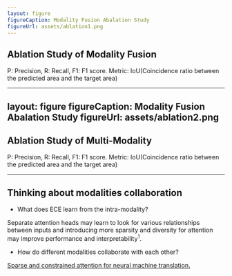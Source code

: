```yaml
---
layout: figure
figureCaption: Modality Fusion Abalation Study
figureUrl: assets/ablation1.png
---
```

## Ablation Study of Modality Fusion

<Footnotes separator>
  <Footnote>P: Precision, R: Recall, F1: F1 score. Metric: IoU(Coincidence ratio between the predicted area and the target area)</Footnote>
</Footnotes>

---
layout: figure
figureCaption: Modality Fusion Abalation Study
figureUrl: assets/ablation2.png
---
## Ablation Study of Multi-Modality

<Footnotes separator>
  <Footnote>P: Precision, R: Recall, F1: F1 score. Metric: IoU(Coincidence ratio between the predicted area and the target area)</Footnote>
</Footnotes>

---

## Thinking about modalities collaboration

- What does ECE learn from the intra-modality?

Separate attention heads may learn to look for various relationships between inputs and introducing more sparsity and diversity for attention may improve performance and interpretability$^1$.

- How do different modalities collaborate with each other?


<Footnotes separator>
  <Footnote :number=1><a href="" rel="noreferrer" target="_blank">Sparse and constrained attention for neural machine translation.</a></Footnote>
</Footnotes>